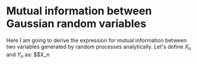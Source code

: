 # Mutual information between Gaussian random variables
Here I am going to derive the expression for mutual information between two variables generated by random processes analytically. Let's define $X_n$ and $Y_n$ as:
$$X_n
